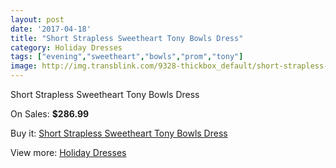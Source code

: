 ```yaml
---
layout: post
date: '2017-04-18'
title: "Short Strapless Sweetheart Tony Bowls Dress"
category: Holiday Dresses
tags: ["evening","sweetheart","bowls","prom","tony"]
image: http://img.transblink.com/9328-thickbox_default/short-strapless-sweetheart-tony-bowls-dress.jpg
---
```

Short Strapless Sweetheart Tony Bowls Dress

On Sales: **$286.99**
<a href="https://www.transblink.com/en/holiday-dresses/3047-short-strapless-sweetheart-tony-bowls-dress.html"><amp-img layout="responsive" width="600" height="600" src="//img.transblink.com/9328-thickbox_default/short-strapless-sweetheart-tony-bowls-dress.jpg" alt="Short Strapless Sweetheart Tony Bowls Dress 0" /></a>
<a href="https://www.transblink.com/en/holiday-dresses/3047-short-strapless-sweetheart-tony-bowls-dress.html"><amp-img layout="responsive" width="600" height="600" src="//img.transblink.com/9332-thickbox_default/short-strapless-sweetheart-tony-bowls-dress.jpg" alt="Short Strapless Sweetheart Tony Bowls Dress 1" /></a>
<a href="https://www.transblink.com/en/holiday-dresses/3047-short-strapless-sweetheart-tony-bowls-dress.html"><amp-img layout="responsive" width="600" height="600" src="//img.transblink.com/9331-thickbox_default/short-strapless-sweetheart-tony-bowls-dress.jpg" alt="Short Strapless Sweetheart Tony Bowls Dress 2" /></a>
<a href="https://www.transblink.com/en/holiday-dresses/3047-short-strapless-sweetheart-tony-bowls-dress.html"><amp-img layout="responsive" width="600" height="600" src="//img.transblink.com/9330-thickbox_default/short-strapless-sweetheart-tony-bowls-dress.jpg" alt="Short Strapless Sweetheart Tony Bowls Dress 3" /></a>
<a href="https://www.transblink.com/en/holiday-dresses/3047-short-strapless-sweetheart-tony-bowls-dress.html"><amp-img layout="responsive" width="600" height="600" src="//img.transblink.com/9329-thickbox_default/short-strapless-sweetheart-tony-bowls-dress.jpg" alt="Short Strapless Sweetheart Tony Bowls Dress 4" /></a>

Buy it: [Short Strapless Sweetheart Tony Bowls Dress](https://www.transblink.com/en/holiday-dresses/3047-short-strapless-sweetheart-tony-bowls-dress.html "Short Strapless Sweetheart Tony Bowls Dress")

View more: [Holiday Dresses](https://www.transblink.com/en/8-holiday-dresses "Holiday Dresses")
